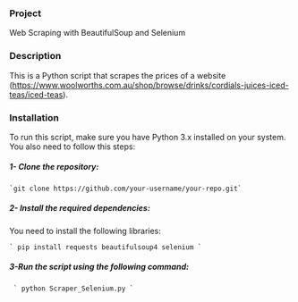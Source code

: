 ### Project
Web Scraping with BeautifulSoup and Selenium
### Description
This is a Python script that scrapes the prices of a website (https://www.woolworths.com.au/shop/browse/drinks/cordials-juices-iced-teas/iced-teas). 
### Installation
To run this script, make sure you have Python 3.x installed on your system.
You also need to follow this steps:

##### 1- Clone the repository:
```
`git clone https://github.com/your-username/your-repo.git`
```
##### 2- Install the required dependencies:
You need to install the following libraries:
```
` pip install requests beautifulsoup4 selenium `
```

##### 3-Run the script using the following command: 
```
 ` python Scraper_Selenium.py ` 
```


